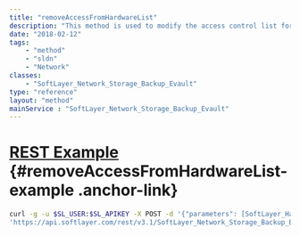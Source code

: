 ```yaml
---
title: "removeAccessFromHardwareList"
description: "This method is used to modify the access control list for this Storage volume.  The SoftLayer_Hardware objects which have been allowed access to this storage will be listed in the allowedHardware property of this storage volume. "
date: "2018-02-12"
tags:
    - "method"
    - "sldn"
    - "Network"
classes:
    - "SoftLayer_Network_Storage_Backup_Evault"
type: "reference"
layout: "method"
mainService : "SoftLayer_Network_Storage_Backup_Evault"
---
```


# [REST Example](#removeAccessFromHardwareList-example) <a href="/article/rest/"><i class="fas fa-question"></i></a> {#removeAccessFromHardwareList-example .anchor-link} 
```bash
curl -g -u $SL_USER:$SL_APIKEY -X POST -d '{"parameters": [SoftLayer_Hardware]}' \
'https://api.softlayer.com/rest/v3.1/SoftLayer_Network_Storage_Backup_Evault/{SoftLayer_Network_Storage_Backup_EvaultID}/removeAccessFromHardwareList'
```
